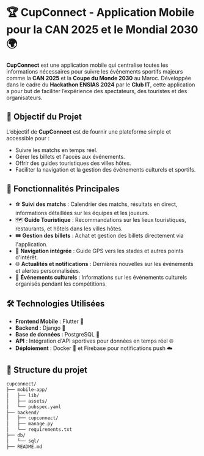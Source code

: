 # 🏆 CupConnect - Application Mobile pour la CAN 2025 et le Mondial 2030 🌍

**CupConnect** est une application mobile qui centralise toutes les informations nécessaires pour suivre les événements sportifs majeurs comme la **CAN 2025** et la **Coupe du Monde 2030** au Maroc. Développée dans le cadre du **Hackathon ENSIAS 2024** par le **Club IT**, cette application a pour but de faciliter l’expérience des spectateurs, des touristes et des organisateurs.

## 🎯 Objectif du Projet

L’objectif de **CupConnect** est de fournir une plateforme simple et accessible pour :
- Suivre les matchs en temps réel.
- Gérer les billets et l'accès aux événements.
- Offrir des guides touristiques des villes hôtes.
- Faciliter la navigation et la gestion des événements culturels et sportifs.

## 🚀 Fonctionnalités Principales

- ⚽ **Suivi des matchs** : Calendrier des matchs, résultats en direct, informations détaillées sur les équipes et les joueurs.
- 🗺️ **Guide Touristique** : Recommandations sur les lieux touristiques, restaurants, et hôtels dans les villes hôtes.
- 🎟️ **Gestion des billets** : Achat et gestion des billets directement via l'application.
- 📍 **Navigation intégrée** : Guide GPS vers les stades et autres points d'intérêt.
- 🌐 **Actualités et notifications** : Dernières nouvelles sur les événements et alertes personnalisées.
- 🎉 **Événements culturels** : Informations sur les événements culturels organisés pendant les compétitions.

## 🛠️ Technologies Utilisées

- **Frontend Mobile** : Flutter 📱
- **Backend** : Django 🐍
- **Base de données** : PostgreSQL 🐘
- **API** : Intégration d'API sportives pour données en temps réel 🌐
- **Déploiement** : Docker 🐳 et Firebase pour notifications push ☁️

## 📂 Structure du projet

```bash
cupconnect/
├── mobile-app/
│   ├── lib/
│   ├── assets/
│   └── pubspec.yaml
├── backend/
│   ├── cupconnect/
│   ├── manage.py
│   └── requirements.txt
├── db/
│   └── sql/
├── README.md
